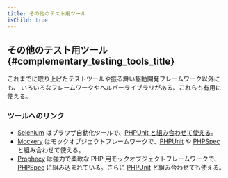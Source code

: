 ```yaml
---
title: その他のテスト用ツール
isChild: true
---
```


## その他のテスト用ツール {#complementary_testing_tools_title}

これまでに取り上げたテストツールや振る舞い駆動開発フレームワーク以外にも、
いろいろなフレームワークやヘルパーライブラリがある。これらも有用に使える。

### ツールへのリンク

* [Selenium](http://seleniumhq.org/) はブラウザ自動化ツールで、[PHPUnit と組み合わせて使える](http://phpunit.de/manual/current/ja/selenium.html)。
* [Mockery](https://github.com/padraic/mockery) はモックオブジェクトフレームワークで、[PHPUnit](http://phpunit.de/) や [PHPSpec](http://www.phpspec.net/) と組み合わせて使える。
* [Prophecy](https://github.com/phpspec/prophecy) は強力で柔軟な PHP 用モックオブジェクトフレームワークで、[PHPSpec](http://www.phpspec.net/) に組み込まれている。さらに [PHPUnit](http://phpunit.de/) と組み合わせても使える。
